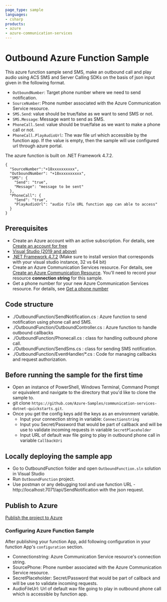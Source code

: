 ```yaml
---
page_type: sample
languages:
- csharp
products:
- azure
- azure-communication-services
---
```


# Outbound Azure Function Sample

This azure function sample send SMS, make an outbound call and play audio using ACS SMS and Server Calling SDKs on the basis of json input given in the following format.

- `OutboundNumber`: Target phone number where we need to send notification.
- `SourceNumber`: Phone number associated with the Azure Communication Service resource.
- `SMS.Send`: value should be true/false as we want to send SMS or not.
- `SMS.Message`: Message want to send as SMS.
- `PhoneCall.Send`:  value should be true/false as we want to make a phone call or not.
- `PhoneCall.PlayAudioUrl`: The wav file url which accessible by the function app. If the value is empty, then the sample will use configured url through azure portal.

The azure function is built on .NET Framework 4.7.2.

```
{
  "SourceNumber":"+18xxxxxxxxxx",
  "OutboundNumber": "+18xxxxxxxxxx",
  "SMS": {
    "Send": "true",
    "Message": "message to be sent"
  },
  "PhoneCall": {
    "Send": "true",
    "PlayAudioUrl": "audio file URL function app can able to access"
  }
}
```

## Prerequisites

- Create an Azure account with an active subscription. For details, see [Create an account for free](https://azure.microsoft.com/free/)
- [Visual Studio (2019 and above)](https://visualstudio.microsoft.com/vs/)
- [.NET Framework 4.7.2](https://dotnet.microsoft.com/download/dotnet-framework/net472) (Make sure to install version that corresponds with your visual studio instance, 32 vs 64 bit)
- Create an Azure Communication Services resource. For details, see [Create an Azure Communication Resource](https://docs.microsoft.com/azure/communication-services/quickstarts/create-communication-resource). You'll need to record your resource **connection string** for this sample.
- Get a phone number for your new Azure Communication Services resource. For details, see [Get a phone number](https://docs.microsoft.com/azure/communication-services/quickstarts/telephony/get-phone-number?pivots=platform-azp)

## Code structure

- ./OutboundFunction/SendNotification.cs : Azure function to send notification using phone call and SMS.
- ./OutboundFunction/OutboundController.cs : Azure function to handle outbound callbacks
- ./OutboundFunction/Phonecall.cs : class for handling outbound phone call.
- ./OutboundFunction/SendSms.cs : class for sending SMS notification.
- ./OutboundFunction/EventHandler/*.cs : Code for managing callbacks and request authorization.

## Before running the sample for the first time

- Open an instance of PowerShell, Windows Terminal, Command Prompt or equivalent and navigate to the directory that you'd like to clone the sample to.
- git clone `https://github.com/Azure-Samples/communication-services-dotnet-quickstarts.git`.
- Once you get the config keys add the keys as an environment variable.
	- Input your connection string in variable: `Connectionstring`
	- Input you Secret/Password that would be part of callback and will be use to validate incoming requests in variable `SecretPlaceholder`
	- Input URL of default wav file going to play in outbound phone call in variable `CallbackUri`

## Locally deploying the sample app

- Go to OutboundFunction folder and open `OutboundFunction.sln` solution in Visual Studio
- Run `OutboundFunction` project.
- Use postman or any debugging tool and use function URL - http://localhost:7071/api/SendNotification with the json request.

## Publish to Azure

[Publish the project to Azure](https://docs.microsoft.com/azure/azure-functions/functions-create-your-first-function-visual-studio#publish-the-project-to-azure)

### Configuring Azure Function Sample

After publishing your function App, add following configuration in your function App's `configuration` section.

- Connectionstring: Azure Communication Service resource's connection string.
- SourcePhone: Phone number associated with the Azure Communication Service resource.
- SecretPlaceholder: Secret/Password that would be part of callback and will be use to validate incoming requests.
- AudioFileUrl: Url of default wav file going to play in outbound phone call which is accessible by function app.
